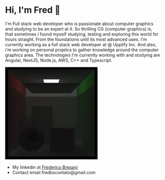 # Hi, I'm Fred 👋
I'm Full stack web developer who is passionate about computer graphics and studying to be an expert at it. So thrilling CG (computer graphics) is, that sometimes I found myself studying, testing and exploring this world for hours straight. From the foundations until its most advanced uses. I'm currently working as a full stack web developer at @ Upplify Inc. And also, i'm working on personal projetcs to gather knowledge around the computer graphics area. The technologies I'm currently working with and studying are Angular, NestJS, Node.js, AWS, C++ and Typescript. 

<div>
    <img src="https://raw.githubusercontent.com/FredericoBresani/path-tracer/bidirectional-path-tracing/presets/edge-case-30-samples-caustics.png"></td>
      <ul>
       <li>My linkedin at <a href="https://www.linkedin.com/in/fredericobs/" target="_blank">Frederico Bresani</a></li>
       <li>Contact email fredbscontato@gmail.com</li>
     </ul>
</div>




